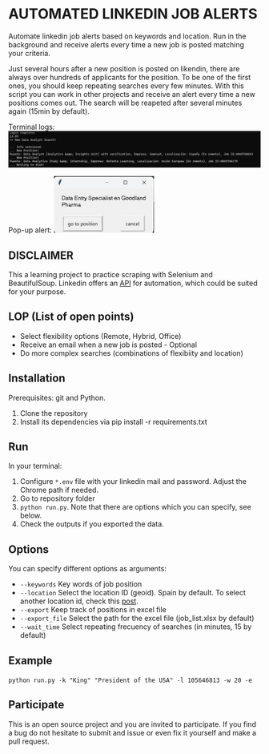 # AUTOMATED LINKEDIN JOB ALERTS

Automate linkedin job alerts based on keywords and location. Run in the background and receive alerts every time a new job is posted matching your criteria.

Just several hours after a new position is posted on likendin, there are always over hundreds of applicants for the position. To be one of the first ones, you should keep repeating searches every few minutes. With this script you can work in other projects and receive an alert every time a new positions comes out. The search will be reapeted after several minutes again (15min by default).

Terminal logs:
![Example](example_1.png "Terminal Search")

Pop-up alert:
<img src="example_2.png " width="200">

## DISCLAIMER

This a learning project to practice scraping with Selenium and BeautifulSoup. Linkedin offers an [API](https://developer.linkedin.com/) for automation, which could be suited for your purpose.

## LOP (List of open points)

- Select flexibility options (Remote, Hybrid, Office)
- Receive an email when a new job is posted - Optional
- Do more complex searches (combinations of flexibiity and location)

## Installation

Prerequisites: git and Python.

1. Clone the repository
2. Install its dependencies via pip install -r requirements.txt

## Run

In your terminal:
1. Configure ``*.env`` file with your linkedin mail and password. Adjust the Chrome path if needed. 
2. Go to repository folder 
3. ``python run.py``. Note that there are options which you can specify, see below.
4. Check the outputs if you exported the data.

## Options

You can specify different options as arguments:

- ``--keywords`` Key words of job position
- ``--location`` Select the location ID (geoid). Spain by default. To select another location id, check this [post](https://nubela.co/blog/how-to-fetch-geo_id-parameter-for-the-job-api/).
- ``--export`` Keep track of positions in excel file
- ``--export_file`` Select the path for the excel file (job_list.xlsx by default)
- ``--wait_time`` Select repeating frecuency of searches (in minutes, 15 by default)

## Example

``python run.py -k "King" "President of the USA" -l 105646813 -w 20 -e``

## Participate

This is an open source project and you are invited to participate. If you find a bug do not hesitate to submit and issue or even fix it yourself and make a pull request.



